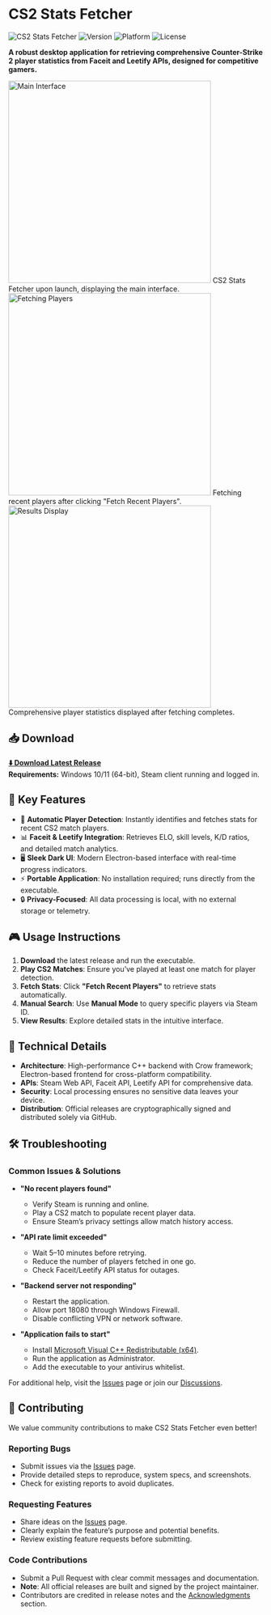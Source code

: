 # CS2 Stats Fetcher

![CS2 Stats Fetcher](https://img.shields.io/badge/CS2-Stats%20Fetcher-orange?style=for-the-badge&logo=steam)
![Version](https://img.shields.io/badge/version-1.0.0-green?style=for-the-badge)
![Platform](https://img.shields.io/badge/platform-Windows-blue?style=for-the-badge&logo=windows)
![License](https://img.shields.io/badge/license-MIT-blue?style=for-the-badge)

**A robust desktop application for retrieving comprehensive Counter-Strike 2 player statistics from Faceit and Leetify APIs, designed for competitive gamers.**

<img src="https://github.com/user-attachments/assets/be8d60b3-b98e-4f32-b0c8-f854c906e4f3" alt="Main Interface" width="400" />
CS2 Stats Fetcher upon launch, displaying the main interface.

<img src="https://github.com/user-attachments/assets/70ca1fab-3f68-4fe5-9050-40b11ae87914" alt="Fetching Players" width="400" />
Fetching recent players after clicking "Fetch Recent Players".

<img src="https://github.com/user-attachments/assets/c81c0c09-ba61-4891-a4d7-9495291a58da" alt="Results Display" width="400" />
Comprehensive player statistics displayed after fetching completes.

## 📥 **Download**
**[⬇️ Download Latest Release](../../releases/latest)**  
**Requirements:** Windows 10/11 (64-bit), Steam client running and logged in.

## 🌟 **Key Features**
- 🎯 **Automatic Player Detection**: Instantly identifies and fetches stats for recent CS2 match players.
- 📊 **Faceit & Leetify Integration**: Retrieves ELO, skill levels, K/D ratios, and detailed match analytics.
- 🖥️ **Sleek Dark UI**: Modern Electron-based interface with real-time progress indicators.
- ⚡ **Portable Application**: No installation required; runs directly from the executable.
- 🔒 **Privacy-Focused**: All data processing is local, with no external storage or telemetry.

## 🎮 **Usage Instructions**
1. **Download** the latest release and run the executable.
2. **Play CS2 Matches**: Ensure you’ve played at least one match for player detection.
3. **Fetch Stats**: Click **"Fetch Recent Players"** to retrieve stats automatically.
4. **Manual Search**: Use **Manual Mode** to query specific players via Steam ID.
5. **View Results**: Explore detailed stats in the intuitive interface.

## 🔧 **Technical Details**
- **Architecture**: High-performance C++ backend with Crow framework; Electron-based frontend for cross-platform compatibility.
- **APIs**: Steam Web API, Faceit API, Leetify API for comprehensive data.
- **Security**: Local processing ensures no sensitive data leaves your device.
- **Distribution**: Official releases are cryptographically signed and distributed solely via GitHub.

## 🛠️ **Troubleshooting**

### Common Issues & Solutions
- **"No recent players found"**  
  - Verify Steam is running and online.
  - Play a CS2 match to populate recent player data.
  - Ensure Steam’s privacy settings allow match history access.

- **"API rate limit exceeded"**  
  - Wait 5–10 minutes before retrying.
  - Reduce the number of players fetched in one go.
  - Check Faceit/Leetify API status for outages.

- **"Backend server not responding"**  
  - Restart the application.
  - Allow port 18080 through Windows Firewall.
  - Disable conflicting VPN or network software.

- **"Application fails to start"**  
  - Install [Microsoft Visual C++ Redistributable (x64)](https://aka.ms/vs/17/release/vc_redist.x64.exe).
  - Run the application as Administrator.
  - Add the executable to your antivirus whitelist.

For additional help, visit the [Issues](../../issues) page or join our [Discussions](../../discussions).

## 🤝 **Contributing**
We value community contributions to make CS2 Stats Fetcher even better!

### Reporting Bugs
- Submit issues via the [Issues](../../issues) page.
- Provide detailed steps to reproduce, system specs, and screenshots.
- Check for existing reports to avoid duplicates.

### Requesting Features
- Share ideas on the [Issues](../../issues) page.
- Clearly explain the feature’s purpose and potential benefits.
- Review existing feature requests before submitting.

### Code Contributions
- Submit a Pull Request with clear commit messages and documentation.
- **Note**: All official releases are built and signed by the project maintainer.
- Contributors are credited in release notes and the [Acknowledgments](#-acknowledgments) section.






